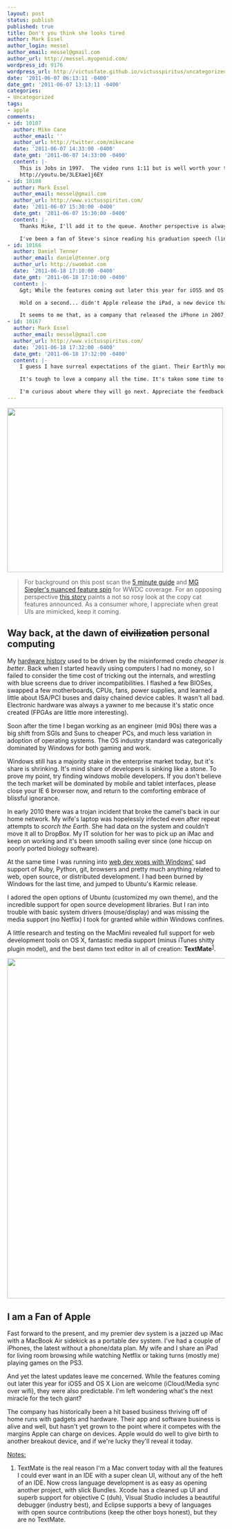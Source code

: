 ```yaml
---
layout: post
status: publish
published: true
title: Don't you think she looks tired
author: Mark Essel
author_login: messel
author_email: messel@gmail.com
author_url: http://messel.myopenid.com/
wordpress_id: 9176
wordpress_url: http://victusfate.github.io/victusspiritus/uncategorized/2011/06/07/dont-you-think-she-looks-tired/
date: '2011-06-07 06:13:11 -0400'
date_gmt: '2011-06-07 13:13:11 -0400'
categories:
- Uncategorized
tags:
- apple
comments:
- id: 10107
  author: Mike Cane
  author_email: ''
  author_url: http://twitter.com/mikecane
  date: '2011-06-07 14:33:00 -0400'
  date_gmt: '2011-06-07 14:33:00 -0400'
  content: |-
    This is Jobs in 1997.  The video runs 1:11 but is well worth your time because Apple's strategy is all in it.  Your "hit" thinking is precisely what Apple avoids.  See what he says about opportunities still being around -- those are all the holes just plugged yesterday at WWDC.  But not every one of them was, and that's deliberate.  See also what he says about focus.
    http://youtu.be/3LEXae1j6EY
- id: 10108
  author: Mark Essel
  author_email: messel@gmail.com
  author_url: http://www.victusspiritus.com/
  date: '2011-06-07 15:30:00 -0400'
  date_gmt: '2011-06-07 15:30:00 -0400'
  content: |-
    Thanks Mike, I'll add it to the queue. Another perspective is always welcome.

    I've been a fan of Steve's since reading his graduation speech (linked in this <a href="http://victusfate.github.io/victusspiritus/uncategorized/2009/02/23/marketing-your-time/" rel="nofollow">old post</a>).
- id: 10166
  author: Daniel Tenner
  author_email: daniel@tenner.org
  author_url: http://swombat.com
  date: '2011-06-18 17:10:00 -0400'
  date_gmt: '2011-06-18 17:10:00 -0400'
  content: |-
    &gt; While the features coming out later this year for iOS5 and OS X Lion are welcome (iCloud/Media sync over wifi), they were also predictable. I’m left wondering what’s the next miracle for the tech giant?

    Hold on a second... didn't Apple release the iPad, a new device that has basically revolutionised the computing industry and still has no viable competitor, only a year and a few months ago? How often does a company need to turn the industry upside down to match your expectation of being a consistent miracle-worker? :-)

    It seems to me that, as a company that released the iPhone in 2007, and the iPad in 2010, Apple is, as far as the last few years are concerned, definitely delivering on the promise of "regular miracles"... :-) Doesn't seem "tired" at all to me!
- id: 10167
  author: Mark Essel
  author_email: messel@gmail.com
  author_url: http://www.victusspiritus.com/
  date: '2011-06-18 17:32:00 -0400'
  date_gmt: '2011-06-18 17:32:00 -0400'
  content: |-
    I guess I have surreal expectations of the giant. Their Earthly moon base has changed my image. That architecture alone has renewed my fascination with the corporate juggernaut. 

    It's tough to love a company all the time. It's taken some time to become a full convert, and there are tiny details that irritate me about an otherwise miraculous company.

    I'm curious about where they will go next. Appreciate the feedback Daniel, keep me honest.
---
```

<p><a href="http://victusfate.github.io/victusspiritus/uncategorized/2010/12/04/incompatible-apple-products/"><img class="aligncenter size-full wp-image-6105" title="Apple-Marbles" src="{{ site.url }}/assets/2010/12/Apple-Marbles.jpg" alt="" width="500" height="380" /></a></p>
<blockquote><p>
For background on this post scan the <a href="http://j.mp/ljxpD7">5 minute guide</a> and <a href="http://t.co/BANJjus">MG Siegler's nuanced feature spin</a> for WWDC coverage. For an opposing perspective <a href="http://j.mp/iJbluG">this story</a> paints a not so rosy look at the copy cat features announced. As a consumer whore, I appreciate when great UIs are mimicked, keep it coming.
</p></blockquote>
<h2>Way back, at the dawn of <del>civilization</del> personal computing</h2>
<p>My <a href="http://victusfate.github.io/victusspiritus/uncategorized/2011/01/24/how-to-persuade-corporate-it-into-making-your-next-computer-upgrade-an-apple/">hardware history</a> used to be driven by the misinformed credo <i>cheaper is better</I>. Back when I started heavily using computers I had no money, so I failed to consider the time cost of tricking out the internals, and wrestling with blue screens due to driver incompatibilities. I flashed a few BIOSes, swapped a few motherboards, CPUs, fans, power supplies, and learned a little about ISA/PCI buses and daisy chained device cables. It wasn't all bad. Electronic hardware was always a yawner to me because it's static once created (FPGAs are little more interesting).</p>
<p>Soon after the time I began working as an engineer (mid 90s) there was a big shift from SGIs and Suns to cheaper PCs, and much less variation in adoption of operating systems. The OS industry standard was categorically dominated by Windows for both gaming and work. </p>
<p>Windows still has a majority stake in the enterprise market today, but it's share is shrinking. It's mind share of developers is sinking like a stone. To prove my point, try finding windows mobile developers. If you don't believe the tech market will be dominated by mobile and tablet interfaces, please close your IE 6 browser now, and return to the comforting embrace of blissful ignorance.</p>
<p>In early 2010 there was a trojan incident that broke the camel's back in our home network. My wife's laptop was hopelessly infected even after repeat attempts to <i>scorch the Earth</I>. She had data on the system and couldn't move it all to DropBox. My IT solution for her was to pick up an iMac and keep on working and it's been smooth sailing ever since (one hiccup on poorly ported biology software). </p>
<p>At the same time I was running into <a href="http://victusfate.github.io/victusspiritus/uncategorized/2010/06/29/fat-guy-in-a-little-coat-ruby-on-windows/">web dev woes with Windows'</a> sad support of Ruby, Python, git, browsers and pretty much anything related to web, open source, or distributed development. I had been burned by Windows for the last time, and jumped to Ubuntu's Karmic release.</p>
<p>I adored the open options of Ubuntu (customized my own theme), and the incredible support for open source development libraries. But I ran into trouble with basic system drivers (mouse/display) and was missing the media support (no Netflix) I took for granted while within Windows confines. </p>
<p>A little research and testing on the MacMini revealed full support for web development tools on OS X, fantastic media support (minus iTunes shitty plugin model), and the best damn text editor in all of creation: <b>TextMate</b><sup><a href="#notes">1</a></sup>.</p>
<p> <a href="http://victusfate.github.io/victusspiritus/uncategorized/2011/05/07/lifes-too-short-to-eat-boring-code/"><img src="{{ site.url }}/assets/2011/05/LifesTooShortToEatBoringCode_TextMate.jpg" alt="" title="LifesTooShortToEatBoringCode_TextMate" width="524" height="786" class="aligncenter size-full wp-image-8745" /></a></p>
<h2>I am a Fan of Apple</h2>
<p>Fast forward to the present, and my premier dev system is a jazzed up iMac with a MacBook Air sidekick as a portable dev system. I've had a couple of iPhones, the latest without a phone/data plan. My wife and I share an iPad for living room browsing while watching Netflix or taking turns (mostly me) playing games on the PS3. </p>
<p>And yet the latest updates leave me concerned. While the features coming out later this year for iOS5 and OS X Lion are welcome (iCloud/Media sync over wifi), they were also predictable. I'm left wondering what's the next miracle for the tech giant? </p>
<p>The company has historically been a hit based business thriving off of home runs with gadgets and hardware. Their app and software business is alive and well, but hasn't yet grown to the point where it competes with the margins Apple can charge on devices. Apple would do well to give birth to another breakout device, and if we're lucky they'll reveal it today.</p>
<p><a href="#notes" id="notes">Notes:</a></p>
<ol>
<li>TextMate is the real reason I'm a Mac convert today with all the features I could ever want in an IDE with a super clean UI, without any of the heft of an IDE. Now cross language development is as easy as opening another project, with slick Bundles. Xcode has a cleaned up UI and superb support for objective C (duh), Visual Studio includes a beautiful debugger (industry best), and Eclipse supports a bevy of languages with open source contributions (keep the other boys honest), but they are no TextMate.</li>
</ol>
